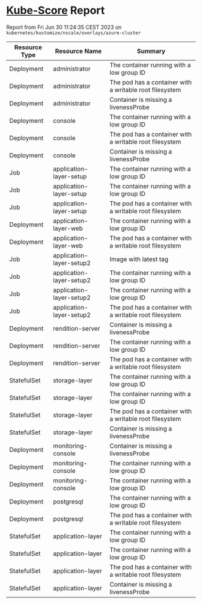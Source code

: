 # [Kube-Score](https://kube-score.com/) Report

Report from Fri Jun 30 11:24:35 CEST 2023 on `kubernetes/kustomize/nscale/overlays/azure-cluster`

| Resource Type | Resource Name | Summary |
| - | - | - |
| Deployment | administrator | The container running with a low group ID |
| Deployment | administrator | The pod has a container with a writable root filesystem |
| Deployment | administrator | Container is missing a livenessProbe |
| Deployment | console | The container running with a low group ID |
| Deployment | console | The pod has a container with a writable root filesystem |
| Deployment | console | Container is missing a livenessProbe |
| Job | application-layer-setup | The container running with a low group ID |
| Job | application-layer-setup | The container running with a low group ID |
| Job | application-layer-setup | The pod has a container with a writable root filesystem |
| Deployment | application-layer-web | The container running with a low group ID |
| Deployment | application-layer-web | The pod has a container with a writable root filesystem |
| Job | application-layer-setup2 | Image with latest tag |
| Job | application-layer-setup2 | The container running with a low group ID |
| Job | application-layer-setup2 | The container running with a low group ID |
| Job | application-layer-setup2 | The pod has a container with a writable root filesystem |
| Deployment | rendition-server | Container is missing a livenessProbe |
| Deployment | rendition-server | The container running with a low group ID |
| Deployment | rendition-server | The pod has a container with a writable root filesystem |
| StatefulSet | storage-layer | The container running with a low group ID |
| StatefulSet | storage-layer | The container running with a low group ID |
| StatefulSet | storage-layer | The pod has a container with a writable root filesystem |
| StatefulSet | storage-layer | Container is missing a livenessProbe |
| Deployment | monitoring-console | Container is missing a livenessProbe |
| Deployment | monitoring-console | The container running with a low group ID |
| Deployment | monitoring-console | The container running with a low group ID |
| Deployment | postgresql | The container running with a low group ID |
| Deployment | postgresql | The pod has a container with a writable root filesystem |
| StatefulSet | application-layer | The container running with a low group ID |
| StatefulSet | application-layer | The container running with a low group ID |
| StatefulSet | application-layer | The pod has a container with a writable root filesystem |
| StatefulSet | application-layer | Container is missing a livenessProbe |
